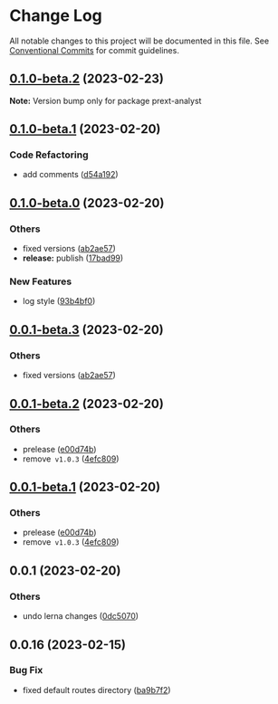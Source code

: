 # Change Log

All notable changes to this project will be documented in this file.
See [Conventional Commits](https://conventionalcommits.org) for commit guidelines.

## [0.1.0-beta.2](https://github.com/do4ng/prext/compare/prext-analyst@0.1.0-beta.1...prext-analyst@0.1.0-beta.2) (2023-02-23)

**Note:** Version bump only for package prext-analyst





## [0.1.0-beta.1](https://github.com/do4ng/prext/compare/prext-analyst@0.1.0-beta.0...prext-analyst@0.1.0-beta.1) (2023-02-20)


### Code Refactoring

* add comments ([d54a192](https://github.com/do4ng/prext/commit/d54a192ec5f481f47453e4d739a89efe6aa178e9))



## [0.1.0-beta.0](https://github.com/do4ng/prext/compare/prext-analyst@0.0.1-beta.2...prext-analyst@0.1.0-beta.0) (2023-02-20)


### Others

* fixed versions ([ab2ae57](https://github.com/do4ng/prext/commit/ab2ae5735ba85b46bd9235d9cf4a8050d0228489))
* **release:** publish ([17bad99](https://github.com/do4ng/prext/commit/17bad9958762f12c8be0254d117e74c7c8e48d38))


### New Features

* log style ([93b4bf0](https://github.com/do4ng/prext/commit/93b4bf03d5c82ec5bae62237e6d159cf3b511d18))



## [0.0.1-beta.3](https://github.com/do4ng/prext/compare/prext-analyst@0.0.1-beta.2...prext-analyst@0.0.1-beta.3) (2023-02-20)


### Others

* fixed versions ([ab2ae57](https://github.com/do4ng/prext/commit/ab2ae5735ba85b46bd9235d9cf4a8050d0228489))



## [0.0.1-beta.2](https://github.com/do4ng/prext/compare/prext-analyst@0.0.1...prext-analyst@0.0.1-beta.2) (2023-02-20)


### Others

* prelease ([e00d74b](https://github.com/do4ng/prext/commit/e00d74bcaa5eca141f30867ae2ad6b77b10b8313))
* remove` v1.0.3` ([4efc809](https://github.com/do4ng/prext/commit/4efc80918752d3b4f276b700f4a4254c75d79d2d))



## [0.0.1-beta.1](https://github.com/do4ng/prext/compare/prext-analyst@0.0.1...prext-analyst@0.0.1-beta.1) (2023-02-20)


### Others

* prelease ([e00d74b](https://github.com/do4ng/prext/commit/e00d74bcaa5eca141f30867ae2ad6b77b10b8313))
* remove` v1.0.3` ([4efc809](https://github.com/do4ng/prext/commit/4efc80918752d3b4f276b700f4a4254c75d79d2d))




## 0.0.1 (2023-02-20)

### Others

- undo lerna changes ([0dc5070](https://github.com/do4ng/prext/commit/0dc50708ed449435b01a8ccbc112b9b0816fb48b))

## 0.0.16 (2023-02-15)

### Bug Fix

- fixed default routes directory ([ba9b7f2](https://github.com/do4ng/prext/commit/ba9b7f23fcb7bf30f3acb6d6d27d171aede18058))
